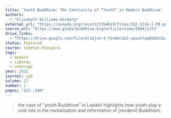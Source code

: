 ```yaml
---
title: 'Youth Buddhism: The Centrality of “Youth” in Modern Buddhism'
authors:
  - "Elizabeth Williams-Oerberg"
external_url: "https://zenodo.org/record/5764619/files/322-1114-1-PB.pdf"
source_url: "https://www.globalbuddhism.org/article/view/1984/1723"
drive_links:
  - "https://drive.google.com/file/d/1Ujim-4_F3nOXC2e2-vpvwtfwp8I8DIIm/view?usp=drivesdk"
status: featured
course: tibetan-diaspora
tags:
  - modern
  - tibetan
  - underage
year: 2021
journal: jgb
volume: 22
number: 1
pages: "322--340"
---
```


> the case of “youth Buddhism” in Ladakh highlights how youth play a vital role in the revitalization and reformation of [modern] Buddhism.

